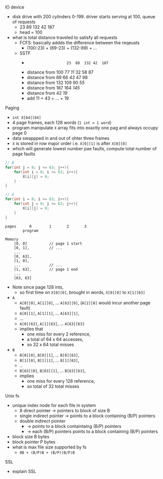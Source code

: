IO device
+ disk drive with 200 cylinders 0-199. driver starts serving at 100, queue of requests 
    + 23  89  132 42  187
    + head = 100
+ what is total distance traveled to satisfy all requests 
    + FCFS: basically addds the difference between the reqeusts
        + (100-23) + (89-23) + (132-89) + ...
    + SSTF
        +                       23  89  132 42  187
        + distance from 100     77 _11_ 32  58  87
        + distance from 89      66     _43_ 47  98
        + distance from 132     109         90 _55_
        + distance from 187     164        _145_
        + distance from 42     _19_
        + add 11 + 43 + ... + 19


Paging
+ `int X[64][64]` 
+ 4 page frames, each 128 words (`1 int = 1 word`)
+ program manipulate `X` array fits into exactly one pag and always occupy page 0
+ data swappped in and out of ohter three frames
+ `X` is stored in row major order i.e. `X[0][1]` is after `X[0][0]`
+ which will generate lowest number pae faults, compute total number of page faults


```c
// B
for(int j = 0; j <= 63; j++){
    for(int i = 0; i <= 63; i++){
        X[i][j] = 0;
    }
}
```

```c
// A
for(int i = 0; i <= 63; i++){
    for(int j = 0; j <= 63; j++){
        X[i][j] = 0;
    }
}
```


```
pages      0        1       2       3
        program     

Memory 
    [0, 0]          // page 1 start
    [0, 1],         // ...
    ...
    [0, 63],
    [1, 0],
    ...             // ...
    [1, 63],        // page 1 end
    ...
    [63, 63]
```
+ Note since page 128 ints, 
    + so first time on `X[0][0]`, brought in words, `X[0][0]` to `X[1][63]`
+ `A` 
    + `A[0][0]`, `A[1][0]`, ... `A[63][0]`,     (`A[2][0]` would incur another page fault)   
    + `A[0][1]`, `A[1][1]`, ... `A[63][1]`, 
    + ...
    + `A[0][63]`, `A[1][63]`, ... `A[63][63]`
    + implies that 
        + one miss for every 2 reference, 
        + a total of 64 x 64 accesses, 
        + so 32 x 64 total misses
+ `B`
    + `B[0][0]`, `B[0][1]`, ... `B[0][63]`,    
    + `B[1][0]`, `B[1][1]`, ... `B[1][63]`, 
    + ..
    + `B[63][0]`, `B[63][1]`, ... `B[63][63]`,
    + implies 
        + one miss for every 128 reference, 
        + so total of 32 total misses





Unix fs
+ unique index node for each file in system 
    + 8 direct pointer -> pointers to block of size B
    + single indirect pointer -> points to a block containing (B/P) pointers
    + double indirect pointer
        + -> points to a block containtaing (B/P) pointers 
        + -> each (B/P) pointers points to a block containing (B/P) pointers
+ block size B bytes
+ block pointer P bytes
+ what is max file size supported by fs
    + `8B + (B/P)B + (B/P)(B/P)B`




SSL
+ explain SSL